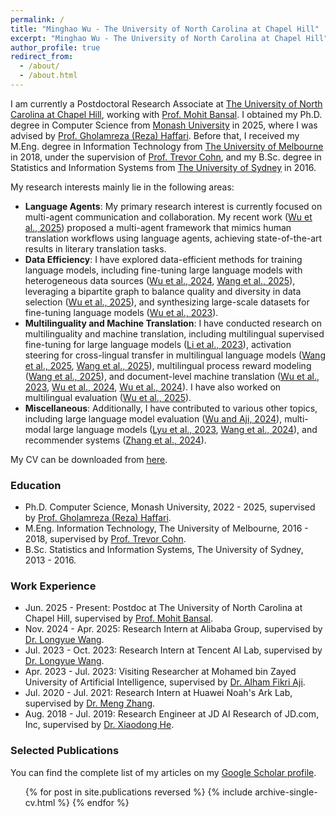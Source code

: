 ```yaml
---
permalink: /
title: "Minghao Wu - The University of North Carolina at Chapel Hill"
excerpt: "Minghao Wu - The University of North Carolina at Chapel Hill"
author_profile: true
redirect_from: 
  - /about/
  - /about.html
---
```



I am currently a Postdoctoral Research Associate at [The University of North Carolina at Chapel Hill](https://www.unc.edu/), working with [Prof. Mohit Bansal](https://www.cs.unc.edu/~mbansal/). I obtained my Ph.D. degree in Computer Science from [Monash University](https://www.monash.edu/) in 2025, where I was advised by [Prof. Gholamreza (Reza) Haffari](https://rezahaffari.github.io/HomePage/HomePage.html). Before that, I received my M.Eng. degree in Information Technology from [The University of Melbourne](https://www.unimelb.edu.au/) in 2018, under the supervision of [Prof. Trevor Cohn](https://trevorcohn.github.io/), and my B.Sc. degree in Statistics and Information Systems from [The University of Sydney](https://www.sydney.edu.au/) in 2016. 

My research interests mainly lie in the following areas:

* **Language Agents**: My primary research interest is currently focused on multi-agent communication and collaboration. My recent work ([Wu et al., 2025](https://arxiv.org/abs/2405.11804)) proposed a multi-agent framework that mimics human translation workflows using language agents, achieving state-of-the-art results in literary translation tasks. 
* **Data Efficiency**: I have explored data-efficient methods for training language models, including fine-tuning large language models with heterogeneous data sources ([Wu et al., 2024](https://arxiv.org/abs/2406.08811), [Wang et al., 2025](https://arxiv.org/abs/2505.12300)), leveraging a bipartite graph to balance quality and diversity in data selection ([Wu et al., 2025](https://arxiv.org/abs/2410.12458)), and synthesizing large-scale datasets for fine-tuning language models ([Wu et al., 2023](https://arxiv.org/abs/2304.14402)).
* **Multilinguality and Machine Translation**: I have conducted research on multilinguality and machine translation, including multilingual supervised fine-tuning for large language models ([Li et al., 2023](https://arxiv.org/abs/2305.15011)), activation steering for cross-lingual transfer in multilingual language models ([Wang et al., 2025](https://arxiv.org/abs/2410.12462), [Wang et al., 2025](https://arxiv.org/abs/2505.12313)), multilingual process reward modeling ([Wang et al., 2025](https://arxiv.org/abs/2502.12663)), and document-level machine translation ([Wu et al., 2023](https://arxiv.org/abs/2302.08079), [Wu et al., 2024](https://arxiv.org/abs/2401.15360), [Wu et al., 2024](https://arxiv.org/abs/2401.06468)). I have also worked on multilingual evaluation ([Wu et al., 2025](https://arxiv.org/abs/2504.15521)).
* **Miscellaneous**: Additionally, I have contributed to various other topics, including large language model evaluation ([Wu and Aji, 2024](https://arxiv.org/abs/2307.03025)), multi-modal large language models ([Lyu et al., 2023](https://arxiv.org/abs/2306.09093), [Wang et al., 2024](https://arxiv.org/abs/2311.16511)), and recommender systems ([Zhang et al., 2024](https://arxiv.org/abs/2405.11441)).

<!-- My CV can be downloaded from <a href="https://minghao-wu.github.io/files/cv/minghao-wu-cv-en.pdf"><u>English version</u></a> and <a href="https://minghao-wu.github.io/files/cv/minghao-wu-cv-zh.pdf"><u>中文版</u></a>. -->
My CV can be downloaded from <a href="https://minghao-wu.github.io/files/cv/minghao-wu-cv-en.pdf"><u>here</u></a>.

### Education

* Ph.D. Computer Science, Monash University, 2022 - 2025, supervised by [Prof. Gholamreza (Reza) Haffari](https://rezahaffari.github.io/HomePage/HomePage.html).
* M.Eng. Information Technology, The University of Melbourne, 2016 - 2018, supervised by [Prof. Trevor Cohn](https://trevorcohn.github.io/).
* B.Sc. Statistics and Information Systems, The University of Sydney, 2013 - 2016.


### Work Experience

* Jun. 2025 - Present: Postdoc at The University of North Carolina at Chapel Hill, supervised by [Prof. Mohit Bansal](https://www.cs.unc.edu/~mbansal/).
* Nov. 2024 - Apr. 2025: Research Intern at Alibaba Group, supervised by [Dr. Longyue Wang](http://www.longyuewang.com/).
* Jul. 2023 - Oct. 2023: Research Intern at Tencent AI Lab, supervised by [Dr. Longyue Wang](http://www.longyuewang.com/).
* Apr. 2023 - Jul. 2023: Visiting Researcher at Mohamed bin Zayed University of Artificial Intelligence, supervised by [Dr. Alham Fikri Aji](https://afaji.github.io/).
* Jul. 2020 - Jul. 2021: Research Intern at Huawei Noah's Ark Lab, supervised by [Dr. Meng Zhang](https://zmlarry.github.io/).
* Aug. 2018 - Jul. 2019: Research Engineer at JD AI Research of JD.com, Inc, supervised by [Dr. Xiaodong He](https://scholar.google.com/citations?user=W5WbqgoAAAAJ&hl=en).

### Selected Publications
You can find the complete list of my articles on my [Google Scholar profile](https://scholar.google.com/citations?user=E2zcuy0AAAAJ&hl=en).

  <ul>{% for post in site.publications reversed %}
    {% include archive-single-cv.html %}
  {% endfor %}</ul>